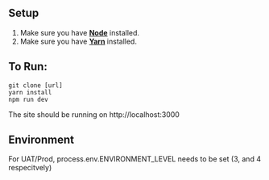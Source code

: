 ## Setup
 1. Make sure you have [**Node**](https://docs.npmjs.com/getting-started/installing-node) installed.
 2. Make sure you have [**Yarn**](https://yarnpkg.com/en/docs/getting-started) installed.

## To Run:
```In bash
git clone [url]
yarn install
npm run dev
```
The site should be running on http://localhost:3000

## Environment
For UAT/Prod, process.env.ENVIRONMENT_LEVEL needs to be set (3, and 4 respecitvely)
